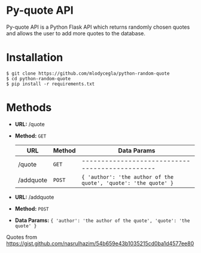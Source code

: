 # Py-quote API

Py-quote API is a Python Flask API which returns randomly chosen quotes and allows the user to add more quotes to the database.

# Installation

```
$ git clone https://github.com/mlodycegla/python-random-quote
$ cd python-random-quote
$ pip install -r requirements.txt
```

# Methods

- **URL:** /quote
- **Method:** `GET`

  | URL | Method | Data Params |
  | --- | --- | --- |
  | /quote | `GET` | ----------------------------------------------- |
  | /addquote | `POST` | `{ 'author': 'the author of the quote', 'quote': 'the quote' }` |

- **URL:** /addquote
- **Method:** `POST`
- **Data Params:** `{ 'author': 'the author of the quote', 'quote': 'the quote' }`

Quotes from https://gist.github.com/nasrulhazim/54b659e43b1035215cd0ba1d4577ee80
